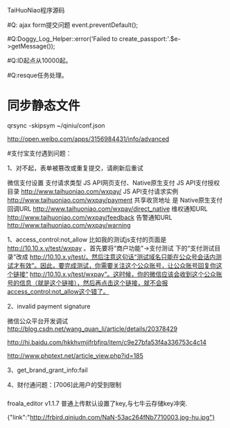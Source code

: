 TaiHuoNiao程序源码
  

#Q: ajax form提交问题
event.preventDefault();

#Q:Doggy_Log_Helper::error('Failed to create_passport:'.$e->getMessage());

#Q:ID起点从10000起。

#Q:resque任务处理。


# 同步静态文件
qrsync -skipsym ~/qiniu/conf.json



http://open.weibo.com/apps/3156984431/info/advanced


#支付宝支付遇到问题：

1、对不起，表单被篡改或重复提交，请刷新后重试


微信支付设置
支付请求类型 JS API网页支付、Native原生支付
JS API支付授权目录 http://www.taihuoniao.com/wxpay/
JS API支付请求实例 http://www.taihuoniao.com/wxpay/payment
共享收货地址 是
Native原生支付回调URL http://www.taihuoniao.com/wxpay/direct_native
维权通知URL http://www.taihuoniao.com/wxpay/feedback
告警通知URL http://www.taihuoniao.com/wxpay/warning

1、access_control:not_allow
比如我的测试js支付的页面是 http://10.10.x.y/test/wxpay 。首先要将“商户功能"->支付测试 下的“支付测试目录”改成  http://10.10.x.y/test/。然后注意这句话“测试域名只能在公众号会话内测试才有效”。因此，要完成测试，你需要关注这个公众账号，让公众账号回复你这个链接“ http://10.10.x.y/test/wxpay”。这时候，你的微信应该会收到这个公众账号的信息（就是这个链接），然后再点击这个链接，就不会报access_control:not_allow这个错了。

2、invalid payment signature

微信公众平台开发调试 
http://blog.csdn.net/wang_quan_li/article/details/20378429

http://hi.baidu.com/hkkhvmjifrbfjrq/item/c9e27bfa53f4a336753c4c14

http://www.phptext.net/article_view.php?id=185


3、get_brand_grant_info:fail

4、财付通问题：[7006]此用户的受到限制

###
froala_editor v1.1.7 普通上传默认设置了key,与七牛云存储key冲突.

{"link":"http://frbird.qiniudn.com/NaN-53ac264fNb7710003.jpg-hu.jpg"}


<!--[if (!IE)|(gte IE 8)]><!-->
<link href="//d2torojtsnfbm3.cloudfront.net/assets/site-datauri.css?1407967365201" media="all" rel="stylesheet" type="text/css" />
<!--<![endif]-->


<!--[if lte IE 7]>
<link href="//d2torojtsnfbm3.cloudfront.net/assets/site.css?1407967365201" media="all" rel="stylesheet" type="text/css" />
<![endif]-->




